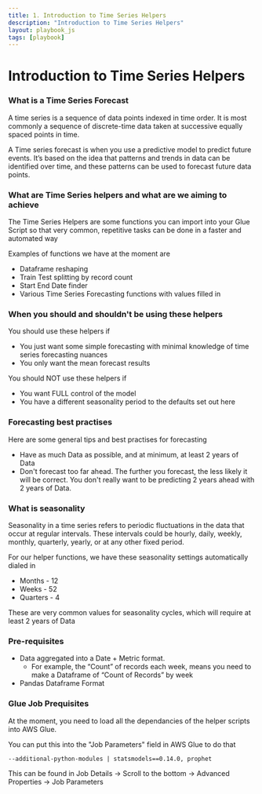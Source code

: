 ```yaml
---
title: 1. Introduction to Time Series Helpers
description: "Introduction to Time Series Helpers"
layout: playbook_js
tags: [playbook]
---
```


# Introduction to Time Series Helpers

### What is a Time Series Forecast

A time series is a sequence of data points indexed in time order. It is most commonly a sequence of discrete-time data taken at successive equally spaced points in time.

A Time series forecast is when you use a predictive model to predict future events. It’s based on the idea that patterns and trends in data can be identified over time, and these patterns can be used to forecast future data points.

### What are Time Series helpers and what are we aiming to achieve

The Time Series Helpers are some functions you can import into your Glue Script so that very common, repetitive tasks can be done in a faster and automated way

Examples of functions we have at the moment are

- Dataframe reshaping
- Train Test splitting by record count
- Start End Date finder
- Various Time Series Forecasting functions with values filled in

### When you should and shouldn't be using these helpers

You should use these helpers if

- You just want some simple forecasting with minimal knowledge of time series forecasting nuances
- You only want the mean forecast results

You should NOT use these helpers if
- You want FULL control of the model
- You have a different seasonality period to the defaults set out here

### Forecasting best practises

Here are some general tips and best practises for forecasting

- Have as much Data as possible, and at minimum, at least 2 years of Data
- Don't forecast too far ahead. The further you forecast, the less likely it will be correct. You don't really want to be predicting 2 years ahead with 2 years of Data.

### What is seasonality

Seasonality in a time series refers to periodic fluctuations in the data that occur at regular intervals. These intervals could be hourly, daily, weekly, monthly, quarterly, yearly, or at any other fixed period.

For our helper functions, we have these seasonality settings automatically dialed in

- Months - 12
- Weeks - 52
- Quarters - 4

These are very common values for seasonality cycles, which will require at least 2 years of Data

### Pre-requisites

- Data aggregated into a Date + Metric format.
	- For example, the “Count” of records each week, means you need to make a Dataframe of “Count of Records” by week
- Pandas Dataframe Format

### Glue Job Prequisites

At the moment, you need to load all the dependancies of the helper scripts into AWS Glue.

You can put this into the "Job Parameters" field in AWS Glue to do that

```
--additional-python-modules | statsmodels==0.14.0, prophet
```

This can be found in Job Details -> Scroll to the bottom -> Advanced Properties -> Job Parameters